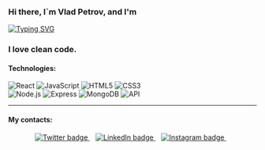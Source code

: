 ### Hi there, I`m Vlad Petrov, and I'm
[![Typing SVG](https://readme-typing-svg.herokuapp.com?color=%2336BCF7&lines=Front-End+Developer+Enginner)](https://git.io/typing-svg)

### I love clean code.

#### Technologies: 
![React](https://img.shields.io/badge/-React-141130?style=for-the-badge&logo=React)
![JavaScript](https://img.shields.io/badge/-JavaScript-141130?style=for-the-badge&logo=JavaScript&logoColor=yellow)
![HTML5](https://img.shields.io/badge/-HTML5-141130?style=for-the-badge&logo=HTML5&logoColor=FF0000)
![CSS3](https://img.shields.io/badge/-CSS3-141130?style=for-the-badge&logo=CSS3&logoColor=009900)  
![Node.js](https://img.shields.io/badge/-Node.js-141130?style=for-the-badge&logo=Node.js)
![Express](https://img.shields.io/badge/-Express-141130?style=for-the-badge&logo=Express)
![MongoDB](https://img.shields.io/badge/-MongoDB-141130?style=for-the-badge&logo=MongoDB)
![API](https://img.shields.io/badge/-API-141130?style=for-the-badge)

---
#### My contacts:
<p align='center'>

[//]: # ([![Telegram]&#40;https://img.shields.io/badge/-Telegram-141130?style=for-the-badge&logo=Telegram&#41;]&#40;https://t.me/WhatIsLovekin&#41;)

[//]: # ([![Gmail]&#40;https://ssl.gstatic.com/ui/v1/icons/mail/rfr/logo_gmail_lockup_default_1x_r5.png&#41;]&#40;mailto:donvladon996@gmail.com&#41;)

[//]: # (<a href="https://instagram.com/don_vladon_">)

[//]: # (<img src="https://img.shields.io/badge/instagram-%23E4405F.svg?&style=for-the-badge&logo=instagram&logoColor=white" alt="Instagram badge" />)

[//]: # (</a>&nbsp;&nbsp;)

<a href="https://t.me/WhatIsLovekin">
<img src="https://img.shields.io/badge/-Telegram-141130?style=for-the-badge&logo=Telegram" alt="Twitter badge" />
</a>&nbsp;&nbsp;
<a href="https://donvladon996@gmail.com">
<img src="https://ssl.gstatic.com/ui/v1/icons/mail/rfr/logo_gmail_lockup_default_1x_r5.png" alt="LinkedIn badge" />
</a>&nbsp;&nbsp;
<a href="https://instagram.com/don_vladon_">
<img src="https://img.shields.io/badge/instagram-%23E4405F.svg?&style=for-the-badge&logo=instagram&logoColor=white" alt="Instagram badge" />
</a>&nbsp;&nbsp;
</p>
